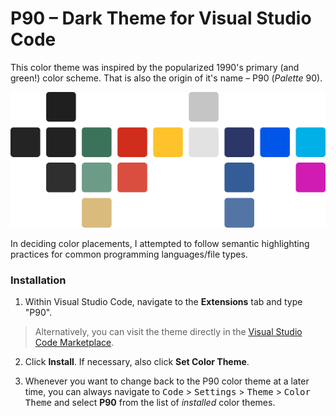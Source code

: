 # P90 – Dark Theme for Visual Studio Code
This color theme was inspired by the popularized 1990's primary (and green!) color scheme. That is also the origin of it's name – P90 (*Palette* 90).

![Official color palette for the P90 VS Code color theme](./color-palette.png)

In deciding color placements, I attempted to follow semantic highlighting practices for common programming languages/file types.

### Installation
1. Within Visual Studio Code, navigate to the **Extensions** tab and type "P90".
> Alternatively, you can visit the theme directly in the [Visual Studio Code Marketplace](https://marketplace.visualstudio.com/items?itemName=kelcisayshello.p90).

2. Click **Install**. If necessary, also click **Set Color Theme**.

3. Whenever you want to change back to the P90 color theme at a later time, you can always navigate to <kbd>Code</kbd> > <kbd>Settings</kbd> > <kbd>Theme</kbd> > <kbd>Color Theme</kbd> and select **P90** from the list of *installed* color themes.
